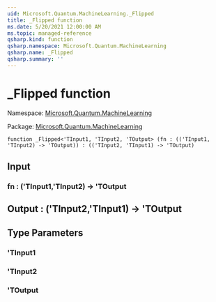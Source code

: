 ```yaml
---
uid: Microsoft.Quantum.MachineLearning._Flipped
title: _Flipped function
ms.date: 5/20/2021 12:00:00 AM
ms.topic: managed-reference
qsharp.kind: function
qsharp.namespace: Microsoft.Quantum.MachineLearning
qsharp.name: _Flipped
qsharp.summary: ''
---
```


# _Flipped function

Namespace: [Microsoft.Quantum.MachineLearning](xref:Microsoft.Quantum.MachineLearning)

Package: [Microsoft.Quantum.MachineLearning](https://nuget.org/packages/Microsoft.Quantum.MachineLearning)




```qsharp
function _Flipped<'TInput1, 'TInput2, 'TOutput> (fn : (('TInput1, 'TInput2) -> 'TOutput)) : (('TInput2, 'TInput1) -> 'TOutput)
```


## Input

### fn : ('TInput1,'TInput2) -> 'TOutput





## Output : ('TInput2,'TInput1) -> 'TOutput



## Type Parameters

### 'TInput1


### 'TInput2


### 'TOutput

